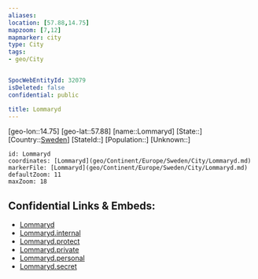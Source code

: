 ```yaml
---
aliases: 
location: [57.88,14.75]
mapzoom: [7,12] 
mapmarker: city 
type: City
tags:
- geo/City


SpocWebEntityId: 32079
isDeleted: false
confidential: public

title: Lommaryd
---
```

[geo-lon::14.75]
[geo-lat::57.88]
[name::Lommaryd]
[State::]
[Country::[Sweden](geo/Continent/Europe/Sweden.md)]
[StateId::]
[Population::]
[Unknown::]


```leaflet
id: Lommaryd
coordinates: [Lommaryd](geo/Continent/Europe/Sweden/City/Lommaryd.md)
markerFile: [Lommaryd](geo/Continent/Europe/Sweden/City/Lommaryd.md)
defaultZoom: 11 
maxZoom: 18
```


## Confidential Links & Embeds: 
- [Lommaryd](../../../../../../_public/geo/Continent/Europe/Sweden/City/Lommaryd.md) 
- [Lommaryd.internal](../../../../../../_internal/geo/Continent/Europe/Sweden/City/Lommaryd.internal.md) 
- [Lommaryd.protect](../../../../../../_protect/geo/Continent/Europe/Sweden/City/Lommaryd.protect.md) 
- [Lommaryd.private](../../../../../../_private/geo/Continent/Europe/Sweden/City/Lommaryd.private.md) 
- [Lommaryd.personal](../../../../../../_personal/geo/Continent/Europe/Sweden/City/Lommaryd.personal.md) 
- [Lommaryd.secret](../../../../../../_secret/geo/Continent/Europe/Sweden/City/Lommaryd.secret.md) 
